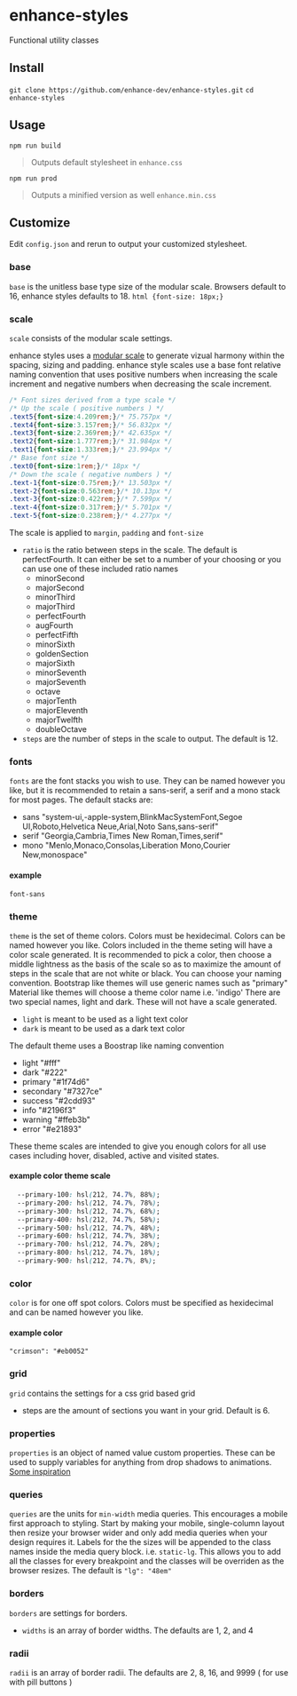 # enhance-styles
Functional utility classes

## Install
`git clone https://github.com/enhance-dev/enhance-styles.git`
`cd enhance-styles`

## Usage

`npm run build`

> Outputs default stylesheet in `enhance.css`

`npm run prod`

> Outputs a minified version as well `enhance.min.css`

## Customize

Edit `config.json` and rerun to output your customized stylesheet.

### base
`base` is the unitless base type size of the modular scale. Browsers default to 16, enhance styles defaults to 18.
`html {font-size: 18px;}`

### scale
`scale` consists of the modular scale settings.

enhance styles uses a [modular scale](https://www.modularscale.com/) to generate vizual harmony within the spacing, sizing and padding.
enhance style scales use a base font relative naming convention that uses positive numbers when increasing the scale increment and negative numbers when decreasing the scale increment.

 ```css
 /* Font sizes derived from a type scale */
 /* Up the scale ( positive numbers ) */
.text5{font-size:4.209rem;}/* 75.757px */
.text4{font-size:3.157rem;}/* 56.832px */
.text3{font-size:2.369rem;}/* 42.635px */
.text2{font-size:1.777rem;}/* 31.984px */
.text1{font-size:1.333rem;}/* 23.994px */
/* Base font size */
.text0{font-size:1rem;}/* 18px */
 /* Down the scale ( negative numbers ) */
.text-1{font-size:0.75rem;}/* 13.503px */
.text-2{font-size:0.563rem;}/* 10.13px */
.text-3{font-size:0.422rem;}/* 7.599px */
.text-4{font-size:0.317rem;}/* 5.701px */
.text-5{font-size:0.238rem;}/* 4.277px */
```
The scale is applied to `margin`, `padding` and `font-size`

- `ratio` is the ratio between steps in the scale. The default is perfectFourth. It can either be set to a number of your choosing or you can use one of these included ratio names
  - minorSecond
  - majorSecond
  - minorThird
  - majorThird
  - perfectFourth
  - augFourth
  - perfectFifth
  - minorSixth
  - goldenSection
  - majorSixth
  - minorSeventh
  - majorSeventh
  - octave
  - majorTenth
  - majorEleventh
  - majorTwelfth
  - doubleOctave
- `steps` are the number of steps in the scale to output. The default is 12.

### fonts
`fonts` are the font stacks you wish to use. They can be named however you like, but it is recommended to retain a sans-serif, a serif and a mono stack for most pages.
The default stacks are:
- sans "system-ui,-apple-system,BlinkMacSystemFont,Segoe UI,Roboto,Helvetica Neue,Arial,Noto Sans,sans-serif"
- serif "Georgia,Cambria,Times New Roman,Times,serif"
- mono "Menlo,Monaco,Consolas,Liberation Mono,Courier New,monospace"

#### example
`font-sans`

### theme
`theme` is the set of theme colors.
Colors must be hexidecimal.
Colors can be named however you like.
Colors included in the theme seting will have a color scale generated.
It is recommended to pick a color, then choose a middle lightness as the basis of the scale so as to maximize the amount of steps in the scale that are not white or black.
You can choose your naming convention.
Bootstrap like themes will use generic names such as "primary"
Material like themes will choose a theme color name i.e. 'indigo'
There are two special names, light and dark. These will not have a scale generated.
- `light` is meant to be used as a light text color
- `dark` is meant to be used as a dark text color

The default theme uses a Boostrap like naming convention
- light "#fff"
- dark "#222"
- primary "#1f74d6"
- secondary "#7327ce"
- success "#2cdd93"
- info "#2196f3"
- warning "#ffeb3b"
- error "#e21893"

These theme scales are intended to give you enough colors for all use cases including hover, disabled, active and visited states.

#### example color theme scale
```css
  --primary-100: hsl(212, 74.7%, 88%);
  --primary-200: hsl(212, 74.7%, 78%);
  --primary-300: hsl(212, 74.7%, 68%);
  --primary-400: hsl(212, 74.7%, 58%);
  --primary-500: hsl(212, 74.7%, 48%);
  --primary-600: hsl(212, 74.7%, 38%);
  --primary-700: hsl(212, 74.7%, 28%);
  --primary-800: hsl(212, 74.7%, 18%);
  --primary-900: hsl(212, 74.7%, 8%);
```

### color
`color` is for one off spot colors. Colors must be specified as hexidecimal and can be named however you like.
#### example color
 `"crimson": "#eb0052"`

### grid
`grid` contains the settings for a css grid based grid
- steps are the amount of sections you want in your grid. Default is 6.

### properties
`properties` is an object of named value custom properties. These can be used to supply variables for anything from drop shadows to animations. [Some inspiration](https://open-props.style/)

### queries
`queries` are the units for `min-width` media queries. This encourages a mobile first approach to styling. Start by making your mobile, single-column layout then resize your browser wider and only add media queries when your design requires it. Labels for the the sizes will be appended to the class names inside the media query block. i.e. `static-lg`. This allows you to add all the classes for every breakpoint and the classes will be overriden as the browser resizes. The default is `"lg": "48em"`

### borders
`borders` are settings for borders.
- `widths` is an array of border widths. The defaults are 1, 2, and 4

### radii
`radii` is an array of border radii. The defaults are 2, 8, 16, and 9999 ( for use with pill buttons )

